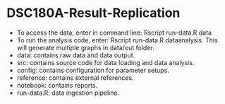 # DSC180A-Result-Replication
- To access the data, enter in command line: Rscript run-data.R data
- To run the analysis code, enter: Rscript run-data.R dataanalysis. This will generate multiple graphs in data/out folder.
- data: contains raw data and data output.
- src: contains source code for data loading and data analysis.
- config: contains configuration for parameter setups.
- reference: contains external references.
- notebook: contains reports.
- run-data.R: data ingestion pipeline.
